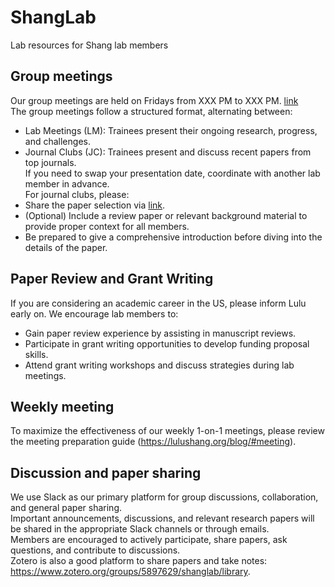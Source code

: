 # ShangLab
Lab resources for Shang lab members

## Group meetings
Our group meetings are held on Fridays from XXX PM to XXX PM. [link](https://github.com/shangll123/ShangLab/blob/main/GroupMeeting.md) <br>
The group meetings follow a structured format, alternating between: <br>
- Lab Meetings (LM): Trainees present their ongoing research, progress, and challenges. <br>
- Journal Clubs (JC): Trainees present and discuss recent papers from top journals. <br>
If you need to swap your presentation date, coordinate with another lab member in advance.<br>
For journal clubs, please:<br>
- Share the paper selection via [link](https://github.com/shangll123/ShangLab/blob/main/GroupMeeting.md).<br>
- (Optional) Include a review paper or relevant background material to provide proper context for all members.<br>
- Be prepared to give a comprehensive introduction before diving into the details of the paper.<br>

## Paper Review and Grant Writing
If you are considering an academic career in the US, please inform Lulu early on. We encourage lab members to:<br>
- Gain paper review experience by assisting in manuscript reviews.<br>
- Participate in grant writing opportunities to develop funding proposal skills.<br>
- Attend grant writing workshops and discuss strategies during lab meetings.<br>

## Weekly meeting
To maximize the effectiveness of our weekly 1-on-1 meetings, please review the meeting preparation guide (https://lulushang.org/blog/#meeting).

## Discussion and paper sharing
We use Slack as our primary platform for group discussions, collaboration, and general paper sharing.<br>
Important announcements, discussions, and relevant research papers will be shared in the appropriate Slack channels or through emails.<br>
Members are encouraged to actively participate, share papers, ask questions, and contribute to discussions.<br>
Zotero is also a good platform to share papers and take notes: https://www.zotero.org/groups/5897629/shanglab/library. 









